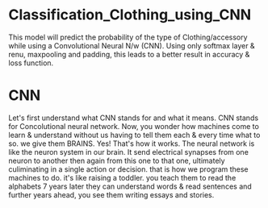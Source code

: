 # Classification_Clothing_using_CNN
This model will predict the probability of the type of Clothing/accessory while using a Convolutional Neural N/w (CNN).
Using only softmax layer & renu, maxpooling and padding, this leads to a better result in accuracy & loss function.

# CNN
Let's first understand what CNN stands for and what it means. CNN stands for Concolutional neural network. Now, you wonder
how machines come to learn & understand without us having to tell them each & every time what to so. we give them BRAINS.
Yes! That's how it works. The neural network is like the neuron system in our brain. It send electrical synapses from one
neuron to another then again from this one to that one, ultimately culiminating in a single action or decision. that is how
we program these machines to do. 
it's like raising a toddler. you teach them to read the alphabets 7 years later they can understand words & read sentences 
and further years ahead, you see them writing essays and stories.
